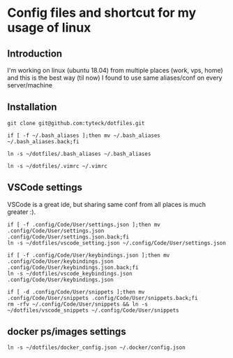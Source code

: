 # Config files and shortcut for my usage of linux

## Introduction
I'm working on linux (ubuntu 18.04) from multiple places (work, vps, home) and 
this is the best way (til now) I found to use same aliases/conf on every 
server/machine 

## Installation 

```
git clone git@github.com:tyteck/dotfiles.git

if [ -f ~/.bash_aliases ];then mv ~/.bash_aliases ~/.bash_aliases.back;fi

ln -s ~/dotfiles/.bash_aliases ~/.bash_aliases

ln -s ~/dotfiles/.vimrc ~/.vimrc

```

## VSCode settings
VSCode is a great ide, but sharing same conf from all places is much greater :).

```
if [ -f .config/Code/User/settings.json ];then mv .config/Code/User/settings.json .config/Code/User/settings.json.back;fi
ln -s ~/dotfiles/vscode_setting.json ~/.config/Code/User/settings.json

if [ -f .config/Code/User/keybindings.json ];then mv .config/Code/User/keybindings.json .config/Code/User/keybindings.json.back;fi
ln -s ~/dotfiles/vscode_keybindings.json .config/Code/User/keybindings.json

if [ -d .config/Code/User/snippets ];then mv .config/Code/User/snippets .config/Code/User/snippets.back;fi
rm -rfv ~/.config/Code/User/snippets && ln -s ~/dotfiles/vscode_snippets ~/.config/Code/User/snippets
```


## docker ps/images settings
```
ln -s ~/dotfiles/docker_config.json ~/.docker/config.json
```

